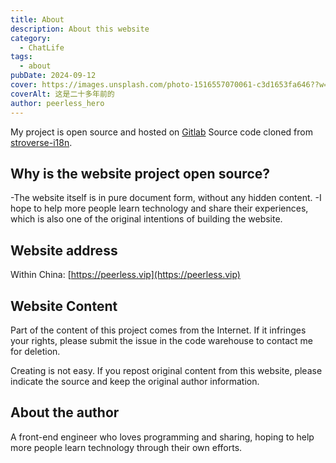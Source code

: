 ```yaml
---
title: About
description: About this website
category:
  - ChatLife
tags:
  - about
pubDate: 2024-09-12
cover: https://images.unsplash.com/photo-1516557070061-c3d1653fa646??w=1960&h=1102&auto=format&fit=crop&q=60&ixlib=rb-4.0.3&ixid=M3wxMjA3fDB8MHxzZWFyY2h8Mnx8YmxhY2t8ZW58MHwwfDB8fHwy
coverAlt: 这是二十多年前的
author: peerless_hero
---
```


My project is open source and hosted on [Gitlab](https://gitlab.com/peerless_hero/peerless-lessons-learned) Source code cloned from [stroverse-i18n](https://github.com/isooosi/astroverse-i18n).

## Why is the website project open source?

-The website itself is in pure document form, without any hidden content.
-I hope to help more people learn technology and share their experiences, which is also one of the original intentions of building the website.

## Website address

Within China: [https://peerless.vip](https://peerless.vip)

## Website Content

Part of the content of this project comes from the Internet. If it infringes your rights, please submit the issue in the code warehouse to contact me for deletion.

Creating is not easy. If you repost original content from this website, please indicate the source and keep the original author information.

## About the author

A front-end engineer who loves programming and sharing, hoping to help more people learn technology through their own efforts.